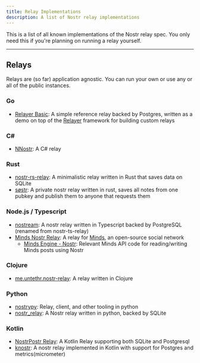 ```yaml
---
title: Relay Implementations
description: A list of Nostr relay implementations
---
```


This is a list of all known implementations of the Nostr relay spec. You only need this if you're planning on running a relay yourself.

---

## Relays

Relays are (so far) application agnostic. You can run your own or use any or all
of the public instances.

### Go

- [Relayer Basic](https://github.com/fiatjaf/relayer/tree/master/basic): A simple reference relay backed by Postgres, written as a demo on top of the [Relayer](https://github.com/fiatjaf/relayer) framework for building custom relays

### C#

- [NNostr](https://github.com/Kukks/NNostr): A C# relay

### Rust

- [nostr-rs-relay](https://sr.ht/~gheartsfield/nostr-rs-relay/): A minimalistic relay written in Rust that saves data on SQLite
- [søstr](https://github.com/metasikander/s0str): A private nostr relay written in rust, saves all notes from one pubkey and publish them to anyone that requests them

### Node.js / Typescript

- [nostream](https://github.com/Cameri/nostream): A nostr relay written in Typescript backed by PostgreSQL (renamed from nostr-ts-relay)
- [Minds Nostr Relay](https://gitlab.com/minds/infrastructure/nostr-relay): A relay for [Minds](https://www.minds.com), an open-source social network
  - [Minds Engine - Nostr](https://gitlab.com/minds/engine/-/tree/master/Core/Nostr): Relevant Minds API code for reading/writing Minds posts using Nostr

### Clojure

- [me.untethr.nostr-relay](https://github.com/atdixon/me.untethr.nostr-relay): A relay written in Clojure

### Python

- [nostrypy](https://github.com/monty888/nostrpy): Relay, client, and other tooling in python
- [nostr_relay](https://code.pobblelabs.org/fossil/nostr_relay/): A Nostr relay written in python, backed by SQLite

### Kotlin

- [NostrPostr Relay](https://github.com/Giszmo/NostrPostr/tree/master/NostrRelay): A Kotlin Relay supporting both SQLite and Postgresql
- [knostr](https://github.com/lpicanco/knostr): A nostr relay implemented in Kotlin with support for Postgres and metrics(micrometer)
